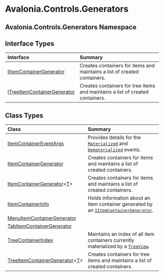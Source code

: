 # Avalonia.Controls.Generators

## Avalonia.Controls.Generators Namespace

## Interface Types <a id="InterfaceTypes"></a>

| Interface | Summary |
| :--- | :--- |
| [IItemContainerGenerator](http://reference.avaloniaui.net/api/Avalonia.Controls.Generators/IItemContainerGenerator) | Creates containers for items and maintains a list of created containers. |
| [ITreeItemContainerGenerator](http://reference.avaloniaui.net/api/Avalonia.Controls.Generators/ITreeItemContainerGenerator) | Creates containers for tree items and maintains a list of created containers. |

## Class Types <a id="ClassTypes"></a>

| Class | Summary |
| :--- | :--- |
| [ItemContainerEventArgs](http://reference.avaloniaui.net/api/Avalonia.Controls.Generators/ItemContainerEventArgs) | Provides details for the [`Materialized`](http://reference.avaloniaui.net/api/Avalonia.Controls.Generators/IItemContainerGenerator/4FB177AA) and [`Dematerialized`](http://reference.avaloniaui.net/api/Avalonia.Controls.Generators/IItemContainerGenerator/73283783) events. |
| [ItemContainerGenerator](http://reference.avaloniaui.net/api/Avalonia.Controls.Generators/ItemContainerGenerator) | Creates containers for items and maintains a list of created containers. |
| [ItemContainerGenerator](http://reference.avaloniaui.net/api/Avalonia.Controls.Generators/ItemContainerGenerator_1)&lt;[T](http://reference.avaloniaui.net/api/Avalonia.Controls.Generators/ItemContainerGenerator_1#typeparam-T)&gt; | Creates containers for items and maintains a list of created containers. |
| [ItemContainerInfo](http://reference.avaloniaui.net/api/Avalonia.Controls.Generators/ItemContainerInfo) | Holds information about an item container generated by an [`IItemContainerGenerator`](http://reference.avaloniaui.net/api/Avalonia.Controls.Generators/IItemContainerGenerator). |
| [MenuItemContainerGenerator](http://reference.avaloniaui.net/api/Avalonia.Controls.Generators/MenuItemContainerGenerator) |  |
| [TabItemContainerGenerator](http://reference.avaloniaui.net/api/Avalonia.Controls.Generators/TabItemContainerGenerator) |  |
| [TreeContainerIndex](http://reference.avaloniaui.net/api/Avalonia.Controls.Generators/TreeContainerIndex) | Maintains an index of all item containers currently materialized by a [`TreeView`](http://reference.avaloniaui.net/api/Avalonia.Controls/TreeView). |
| [TreeItemContainerGenerator](http://reference.avaloniaui.net/api/Avalonia.Controls.Generators/TreeItemContainerGenerator_1)&lt;[T](http://reference.avaloniaui.net/api/Avalonia.Controls.Generators/TreeItemContainerGenerator_1#typeparam-T)&gt; | Creates containers for tree items and maintains a list of created containers. |

